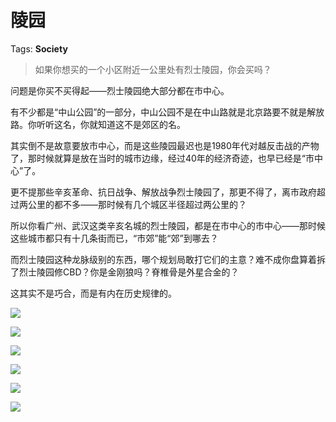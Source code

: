 # 陵园

Tags: **Society**

> 如果你想买的一个小区附近一公里处有烈士陵园，你会买吗？



问题是你买不买得起——烈士陵园绝大部分都在市中心。

有不少都是“中山公园”的一部分，中山公园不是在中山路就是北京路要不就是解放路。你听听这名，你就知道这不是郊区的名。

其实倒不是故意要放市中心，而是这些陵园最迟也是1980年代对越反击战的产物了，那时候就算是放在当时的城市边缘，经过40年的经济奇迹，也早已经是“市中心”了。

更不提那些辛亥革命、抗日战争、解放战争烈士陵园了，那更不得了，离市政府超过两公里的都不多——那时候有几个城区半径超过两公里的？

所以你看广州、武汉这类辛亥名城的烈士陵园，都是在市中心的市中心——那时候这些城市都只有十几条街而已，“市郊”能“郊”到哪去？

而烈士陵园这种龙脉级别的东西，哪个规划局敢打它们的主意？难不成你盘算着拆了烈士陵园修CBD？你是金刚狼吗？脊椎骨是外星合金的？

这其实不是巧合，而是有内在历史规律的。

![](https://picx.zhimg.com/50/v2-bab36287f6f3df05b750d04222f3f60f_720w.jpg?source=2c26e567)  


![](https://pica.zhimg.com/50/v2-718b40497a9e7c9b18051240e24b91df_720w.jpg?source=2c26e567)  


![](https://picx.zhimg.com/50/v2-eb9da8ddef0a310b7b6c11ad3a68abda_720w.jpg?source=2c26e567)  


![](https://pic1.zhimg.com/50/v2-5965104913d81a8a08ddb61128056297_720w.jpg?source=2c26e567)  


![](https://pic1.zhimg.com/50/v2-a5b9f05353554eea2da3c4cb9f7c411f_720w.jpg?source=2c26e567)  


![](https://picx.zhimg.com/50/v2-15aa2f9cbeca61f264cd73c720414bb8_720w.jpg?source=2c26e567)

